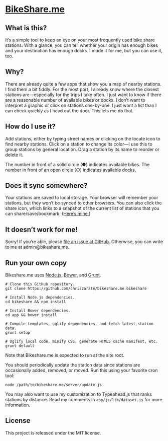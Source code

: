 # [BikeShare.me][bikeshare]

## What is this?

It’s a simple tool to keep an eye on your most frequently used bike share stations. With a glance, you can tell whether your origin has enough bikes and your destination has enough docks. I made it for me, but you can use it, too.

## Why?

There are already quite a few apps that show you a map of nearby stations. I find them a bit fiddly. For the most part, I already know where the closest stations are—especially for the trips I take often. I just want to know if there are a reasonable number of available bikes or docks. I don’t want to interpret a graphic or click on stations one-by-one. I just want a list than I can check _quickly_ as I head out the door. This lets me do that.

## How do I use it?

Add stations, either by typing street names or clicking on the locate icon to find nearby stations. Click on a station to change its color—I use this to group stations by general location. Drag a station by its name to reorder or delete it.

The number in front of a solid circle (●) indicates available bikes. The number in front of an open circle (○) indicates available docks.

## Does it sync somewhere?

Your stations are saved to local storage. Your browser will remember your stations, but they won’t be synced to other browsers. You can also click the share icon, which links to a snapshot of the current list of stations that you can share/save/bookmark. ([Here’s mine.][shared])

## It doesn’t work for me!

Sorry! If you’re able, please [file an issue at GitHub][issues]. Otherwise, you can write to me at &#97;&#100;&#109;&#105;&#110;&#64;&#98;&#105;&#107;&#101;&#115;&#104;&#97;&#114;&#101;&#46;&#109;&#101;.

## Run your own copy

Bikeshare.me uses [Node.js][nodejs], [Bower][bower], and [Grunt][grunt].

```
# Clone this GitHub repository.
git clone https://github.com/chriszarate/bikeshare.me bikeshare

# Install Node.js dependencies.
cd bikeshare && npm install

# Install Bower dependencies.
cd app && bower install

# Compile templates, uglify dependencies, and fetch latest station data.
grunt setup

# Uglify local code, minify CSS, generate HTML5 cache manifest, etc.
grunt default
```

Note that Bikeshare.me is expected to run at the site root.

You should periodically update the station data since stations are occasionally added, removed, or moved. Run this using your favorite cron tool:

```
node /path/to/bikeshare.me/server/update.js
```

You may also want to use my customization to Typeahead.js that ranks stations by distance. Read my comments in `app/js/lib/dataset.js` for more information.

## License

This project is released under the MIT license.

<!-- References -->
[bikeshare]: http://bikeshare.me
[shared]: http://bikeshare.me/nyc/a7b-a6Y-a6Z-a57-a2q-b4U-b4c-b6H-c6a-c4B-d4Q-d4J
[issues]: https://github.com/chriszarate/bikeshare.me/issues
[nodejs]: http://nodejs.org
[bower]: https://github.com/bower/bower
[grunt]: http://gruntjs.com/
